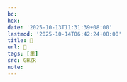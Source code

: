 ```yaml
---
bc:
hex:
date: '2025-10-13T11:31:39+08:00'
lastmod: '2025-10-14T06:42:24+08:00'
title: 󰪍
url: 󰪍
tags: [羹]
src: GHZR
note:
---
```


